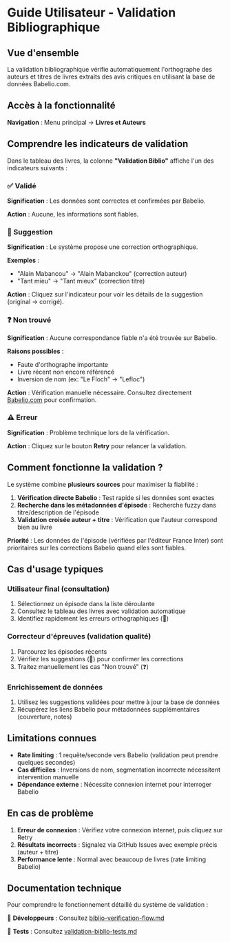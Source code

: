# Guide Utilisateur - Validation Bibliographique

## Vue d'ensemble

La validation bibliographique vérifie automatiquement l'orthographe des auteurs et titres de livres extraits des avis critiques en utilisant la base de données Babelio.com.

## Accès à la fonctionnalité

**Navigation** : Menu principal → **Livres et Auteurs**

## Comprendre les indicateurs de validation

Dans le tableau des livres, la colonne **"Validation Biblio"** affiche l'un des indicateurs suivants :

### ✅ Validé
**Signification** : Les données sont correctes et confirmées par Babelio.

**Action** : Aucune, les informations sont fiables.

### 🔄 Suggestion
**Signification** : Le système propose une correction orthographique.

**Exemples** :
- "Alain Mabancou" → "Alain Mabanckou" (correction auteur)
- "Tant mieu" → "Tant mieux" (correction titre)

**Action** : Cliquez sur l'indicateur pour voir les détails de la suggestion (original → corrigé).

### ❓ Non trouvé
**Signification** : Aucune correspondance fiable n'a été trouvée sur Babelio.

**Raisons possibles** :
- Faute d'orthographe importante
- Livre récent non encore référencé
- Inversion de nom (ex: "Le Floch" → "Lefloc")

**Action** : Vérification manuelle nécessaire. Consultez directement [Babelio.com](https://www.babelio.com) pour confirmation.

### ⚠️ Erreur
**Signification** : Problème technique lors de la vérification.

**Action** : Cliquez sur le bouton **Retry** pour relancer la validation.

## Comment fonctionne la validation ?

Le système combine **plusieurs sources** pour maximiser la fiabilité :

1. **Vérification directe Babelio** : Test rapide si les données sont exactes
2. **Recherche dans les métadonnées d'épisode** : Recherche fuzzy dans titre/description de l'épisode
3. **Validation croisée auteur + titre** : Vérification que l'auteur correspond bien au livre

**Priorité** : Les données de l'épisode (vérifiées par l'éditeur France Inter) sont prioritaires sur les corrections Babelio quand elles sont fiables.

## Cas d'usage typiques

### Utilisateur final (consultation)
1. Sélectionnez un épisode dans la liste déroulante
2. Consultez le tableau des livres avec validation automatique
3. Identifiez rapidement les erreurs orthographiques (🔄)

### Correcteur d'épreuves (validation qualité)
1. Parcourez les épisodes récents
2. Vérifiez les suggestions (🔄) pour confirmer les corrections
3. Traitez manuellement les cas "Non trouvé" (❓)

### Enrichissement de données
1. Utilisez les suggestions validées pour mettre à jour la base de données
2. Récupérez les liens Babelio pour métadonnées supplémentaires (couverture, notes)

## Limitations connues

- **Rate limiting** : 1 requête/seconde vers Babelio (validation peut prendre quelques secondes)
- **Cas difficiles** : Inversions de nom, segmentation incorrecte nécessitent intervention manuelle
- **Dépendance externe** : Nécessite connexion internet pour interroger Babelio

## En cas de problème

1. **Erreur de connexion** : Vérifiez votre connexion internet, puis cliquez sur Retry
2. **Résultats incorrects** : Signalez via GitHub Issues avec exemple précis (auteur + titre)
3. **Performance lente** : Normal avec beaucoup de livres (rate limiting Babelio)

## Documentation technique

Pour comprendre le fonctionnement détaillé du système de validation :

📖 **Développeurs** : Consultez [biblio-verification-flow.md](../dev/biblio-verification-flow.md)

📖 **Tests** : Consultez [validation-biblio-tests.md](../dev/validation-biblio-tests.md)

